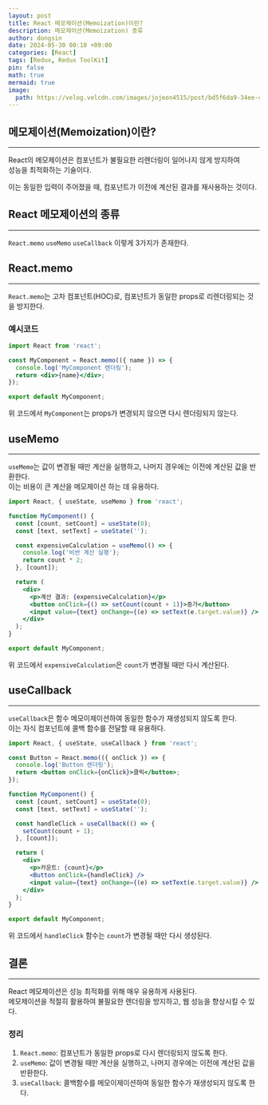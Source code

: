 ```yaml
---
layout: post
title: React 메모제이션(Memoization)이란?
description: 메모제이션(Memoization) 종류
author: dongsin
date: 2024-05-30 00:10 +09:00
categories: [React]
tags: [Redux, Redux ToolKit]
pin: false
math: true
mermaid: true
image:
  path: https://velog.velcdn.com/images/jojeon4515/post/bd5f6da9-34ee-4f04-8afb-bb853341fb6f/image.png
---
```


## 메모제이션(Memoization)이란?
---
React의 메모제이션은 컴포넌트가 불필요한 리렌더링이 일어나지 않게 방지하여
<br />성능을 최적화하는 기술이다.<br />

이는 동일한 입력이 주어졌을 때, 컴포넌트가 이전에 계산된 결과를 재사용하는 것이다.<br />


## React 메모제이션의 종류
---
`React.memo`
`useMemo`
`useCallback`
이렇게 3가지가 존재한다.

## React.memo
---
`React.memo`는 고차 컴포넌트(HOC)로, 컴포넌트가 동일한 props로 리렌더링되는 것을 방지한다.<br />

### 예시코드
```jsx
import React from 'react';

const MyComponent = React.memo(({ name }) => {
  console.log('MyComponent 렌더링');
  return <div>{name}</div>;
});

export default MyComponent;
```
위 코드에서 `MyComponent`는 props가 변경되지 않으면 다시 렌더링되지 않는다. <br />

## useMemo
---
`useMemo`는 값이 변경될 때만 계산을 실행하고, 나머지 경우에는 이전에 계산된 값을 반환한다. <br />
이는 비용이 큰 계산을 메모제이션 하는 데 유용하다. <br />

```jsx
import React, { useState, useMemo } from 'react';

function MyComponent() {
  const [count, setCount] = useState(0);
  const [text, setText] = useState('');

  const expensiveCalculation = useMemo(() => {
    console.log('비싼 계산 실행');
    return count * 2;
  }, [count]);

  return (
    <div>
      <p>계산 결과: {expensiveCalculation}</p>
      <button onClick={() => setCount(count + 1)}>증가</button>
      <input value={text} onChange={(e) => setText(e.target.value)} />
    </div>
  );
}

export default MyComponent;
```
위 코드에서 `expensiveCalculation`은 `count`가 변경될 때만 다시 계산된다.

## useCallback
---

`useCallback`은 함수 메모이제이션하여 동일한 함수가 재생성되지 않도록 한다. <br />
이는 자식 컴포넌트에 콜백 함수를 전달할 때 유용하다.<br />

```jsx
import React, { useState, useCallback } from 'react';

const Button = React.memo(({ onClick }) => {
  console.log('Button 렌더링');
  return <button onClick={onClick}>클릭</button>;
});

function MyComponent() {
  const [count, setCount] = useState(0);
  const [text, setText] = useState('');

  const handleClick = useCallback(() => {
    setCount(count + 1);
  }, [count]);

  return (
    <div>
      <p>카운트: {count}</p>
      <Button onClick={handleClick} />
      <input value={text} onChange={(e) => setText(e.target.value)} />
    </div>
  );
}

export default MyComponent;
```

위 코드에서 `handleClick` 함수는 `count`가 변경될 때만 다시 생성된다.

## 결론
---
React 메모제이션은 성능 최적화를 위해 매우 유용하게 사용된다.<br />
메모제이션을 적절히 활용하여 불필요한 렌더링을 방지하고, 웹 성능을 향상시킬 수 있다. <br />

### 정리
1. `React.memo`: 컴포넌트가 동일한 props로 다시 렌더링되지 않도록 한다.
2. `useMemo`: 값이 변경될 때만 계산을 실행하고, 나머지 경우에는 이전에 계산된 값을 반환한다.
3. `useCallback`: 콜백함수를 메모이제이션하여 동일한 함수가 재생성되지 않도록 한다.


